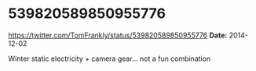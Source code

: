 # 539820589850955776
https://twitter.com/TomFrankly/status/539820589850955776
**Date:** 2014-12-02

Winter static electricity + camera gear... not a fun combination
